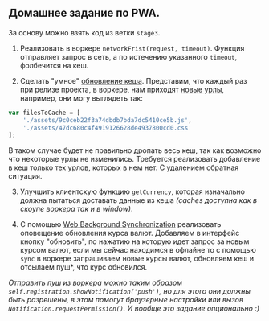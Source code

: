 ## Домашнее задание по PWA.

За основу можно взять код из ветки `stage3`.

1) Реализовать в воркере `networkFrist(request, timeout)`. Функция отправляет запрос в сеть, а по истечению указанного `timeout`, фолбечится на кеш.

2) Сделать "умное" [обновление кеша](https://github.com/mishk0/pwa/blob/stage3/service-worker.js#L68). Представим, что каждый раз при релизе проекта, в воркере, нам приходят [новые урлы](https://github.com/mishk0/pwa/blob/stage3/service-worker.js#L6), например, они могу выглядеть так:
```js
var filesToCache = [
    './assets/9c0ceb22f3a74dbdb7bda7dc5410ce5b.js',
    './assets/47dc680c4f4919126628de4937800cd0.css'
];
```
В таком случае будет не правильно дропать весь кеш, так как возможно что некоторые урлы не изменились. Требуется реализовать добавление в кеш только тех урлов, которых в нем нет. С удалением обратная ситуация.

3) Улучшить клиентскую функцию `getCurrency`, которая изначально должна пытаться доставать данные из кеша *(caches доступна как в скоупе воркера так и в window)*.

4) С помощью [Web Background Synchronization](https://wicg.github.io/BackgroundSync/spec/) реализовать оповещение обновления курса валют. Добавляем в интерфейс кнопку "обновить", по нажатию на которую идет запрос за новым курсом валют, если мы сейчас находимся в офлайне то с помощью `sync` в воркере запрашиваем новые курсы валют, обновляем кеш и отсылаем пуш*, что курс обновился.

*Отправить пуш из воркера можно таким образом `self.registration.showNotification('push')`, но для этого они должны быть разрешены, в этом помогут браузерные настройки или вызов `Notification.requestPermission()`. И вообще это задание опционально :)*
